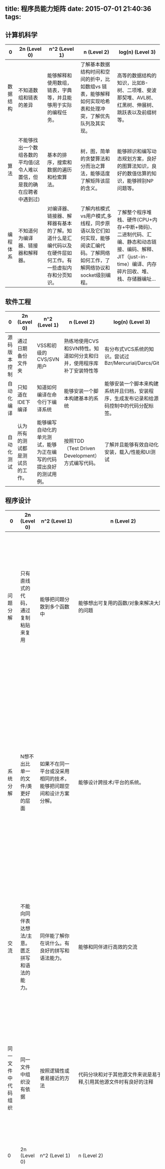 title: 程序员能力矩阵
date: 2015-07-01 21:40:36
tags:
---

## 计算机科学 ##
| 0 | 2n (Level 0) | n^2 (Level 1) | n (Level 2) | log(n) (Level 3) |
|---|------------- |---------------|-------------|------------------|
| 数据结构 | 不知道数组和链表的差异 |能够解释和使用数组，链表，字典等，并且能够用于实际的编程任务。| 了解基本数据结构时间和空间的折中，比如数组vs 链表，能够解释如何实现哈希表和处理冲突，了解优先队列及其实现。| 高等的数据结构的知识，比如B-树、二项堆、斐波那契堆、AVL树、红黑树、伸展树、跳跃表以及前缀树等。 |
| 算法 | 不能够找出一个数组各数的平均值(这令人难以置信，但是我的确在应聘者中遇到过) | 基本的排序，搜索和数据的遍历和检索算法。| 树，图，简单的贪婪算法和分而治之算法，能够适度了解矩阵该层的含义。 | 能够辨识和编写动态规划方案，良好的图算法知识，良好的数值估算的知识，能够辨别NP问题等。 |
| 编程体系| 不知道何为编译器、链接器和解释器。 | 对编译器、链接器、解释器有基本的了解。知道什么是汇编代码以及在硬件层如何工作。有一些虚拟内存和分页知识。 | 了解内核模式vs用户模式,多线程，同步原语以及它们如何实现，能够阅读汇编代码。了解网络如何工作，了解网络协议和socket级别编程。| 了解整个程序堆栈、硬件(CPU+内存+中断+微码)、二进制代码、汇编、静态和动态链接、编码、解释、JIT（just-in-time）编译、内存碎片回收、堆、栈、存储器编址… |

## 软件工程 ##
| 0 | 2n (Level 0) | n^2 (Level 1) | n (Level 2) | log(n) (Level 3) |
|---|------------- |---------------|-------------|------------------|
| 源码版本控制 | 通过日期备份文件夹 | VSS和初级的CVS/SVN用户 | 熟练地使用CVS和SVN特性。知道如何分支和归并，使用程序库补丁安装特性等 | 有分布式VCS系统的知识。尝试过Bzr/Mercurial/Darcs/Git | 
| 自动化编译 | 只知道在IDE下编译 | 知道如何编译在命令行下编译系统 | 能够安装一个脚本构建基本的系统 | 能够安装一个脚本来构建系统并且归档，安装程序，生成发布记录和给源码控制中的代码分配标签。 | 
| 自动化测试 | 认为所有的测试都是测试员的工作。 | 能够编写自动化的单元测试，能够为正在编写的代码提出良好的测试用例。 | 按照TDD （Test Driven Development）方式编写代码。 | 了解并且能够有效自动化安装，载入/性能和UI测试 |

## 程序设计 ##
| 0 | 2n (Level 0) | n^2 (Level 1) | n (Level 2) | log(n) (Level 3) |
|---|------------- |---------------|-------------|------------------|
| 问题分解 | 只有直线式的代码，通过复制粘贴来复用 | 能够把问题分散到多个函数中 | 能够想出可复用的函数/对象来解决大题的问题 | 使用适宜的数据结构和算法，写出通用的/面向对象的代码来封装问题的易改变的层面。 | 
| 系统分解 | N想不出比单一的文件/类更好的层面 | 如果不在同一平台或没采用相同的技术，能够把问题空间和设计方案分解。 | 能够设计跨技术/平台的系统。 | 能够在多个产品线和与外部体系一体化中虚拟化和设计复制的系统。同时也能够设计支持系统监视、报告、故障恢复等。 | 
| 交流 | 不能向同伴表达想法/主意。匮乏拼写和语法的能力。 | 同伴能了解你在说什么。有良好的拼写和语法能力。 | 能够和同伴进行高效的交流 | 能够使用清晰的方式了解和交流想法/设计/主意/细则，能适应每种环境的交流 |
| 同一文件中代码组织 | 同一文件中组织没有依据 | 按照逻辑性或者易接近的方法 | 代码分块和对于其他源文件来说是易于是释,引用其他源文件时有良好的注释 | 文档头部有许可声明，总结，良好的注释，一致的空格缩进。文档外观美观。 | 
| 0 | 2n (Level 0) | n^2 (Level 1) | n (Level 2) | log(n) (Level 3) |
| 跨文件代码组织 | 没够想过给代码跨文件组织 | 相关文件按文件夹分组 | 每个物理文件都有独立的目的，比如一个类的定义，一个特性的实现等。 | 代码在物理层组织紧密，在文件名上与设计和外观相匹配，可以通过文件分布方式洞察设计理念。 | 
| 源码树组织 | 一切都放在一个文件夹内 | 初步地将代码分散进对应逻辑的文件夹。 | 没有循环依赖，二进制文件，库，文档，构建，第三方的代码都组织进合适的文件夹内。 | 源码树的物理布局与逻辑层次、组织方式相匹配。可以通过目录名称和组织方式洞察设计理念。 |
| 代码可读性 | 单音节的名称 （在国内应该是那些类似用汉语拼音命名的习惯） | 对文件、变量、类、方法等，有良好的命名。 | 没有长函数、注释解释不常规的代码，bug修复,代码假设。 | 代码假设验证使用断言，自然的代码流，没有深层嵌套的条件和方法 | 
| 防御性编码 | 不知道这个概念 | 检查代码中所有的参数，对关键的假设进行断言 | 确保检查了返回值和使代码失败的异常。 | 有自己的库来帮助防御性编程、编写单元测试模拟故障 | 
| 0 | 2n (Level 0) | n^2 (Level 1) | n (Level 2) | log(n) (Level 3) |
| 错误处理 | 只给乐观的情形编码 | 基本的代码错误处理，抛出异常/生成错误 | 确保错误/异常留在程序中有良好的状态，资源，连接，内存都有被合适的清理。 | 在编码之前察觉可能出现的异常，在代码的所有层次中维持一致性的异常处理策略，提出整个系统的错误处理准则。 | 
| IDE | IDE大部分用来进行文本编辑 | 了解其周围的接口，能够高效地通过菜单来使用IDE | 了解最常操作的键盘快捷键 | 编写自定义宏 | 
| API | 需要频繁地查阅文档 | 把最频繁使用的API记在脑子里 | 广阔且深入的API知识。 | 为了使实际任务中常用API使用更加便捷，编写过API的上层库，填补API之间的缺口。 |
| 框架 | 没有使用过主平台外的任何框架 | 听过但没用过平台下流行的可用框架 | 在专业的职位中使用过一个以上的框架，通晓各框架的特色。 | 某框架的作者 | 
| 0 | 2n (Level 0) | n^2 (Level 1) | n (Level 2) | log(n) (Level 3) |
| 需求分析 | 接受给定的需求和代码规格 | 能对规格的遗漏提出疑问 | 了解全面情况，提出需要被规格化的整体范围。 | 能够提出更好的可选方案，根据经验的浮现给出需求 | 
| 脚本 | 不具备脚本工具的知识 | 批处理文件/shell脚本 | Perl/Python/Ruby/VBScript/Powershell | 写过并且发表过可重用的代码 | 
| 数据库 | 认为Excel就是数据库 | 知道基本的数据库概念，规范化、ACID（原子性Atomicity、一致性Consistency、隔离性Isolation、持久性Durability）、事务化，能够写简单的select语句 | 能够牢记在运行时必要查询中设计良好的规范化数据库模式， 精通用户视图，存储过程，触发器和用户定义类型。知道聚集与非聚集索引之间的差异。精通使用ORM（Object Relational Mapping对象关系映射）工具 | 能做基本的数据库管理，性能优化，索引优化，编写高级的select查询，能够使用相关sql来替换游标，理解数据内部的存储，了解如何镜像、复制数据库。知道两段数据提交如何工作 | 


## 经验 ##
| 0 | 2n (Level 0) | n^2 (Level 1) | n (Level 2) | log(n) (Level 3) |
|---|------------- |---------------|-------------|------------------|
| 专业语言经验 | 命令式语言和面向对象语言 | 命令式语言,面向对象语言和说明型语言(SQL),如果了解静态类型vs动态类型，弱类型vs强类型则有加分 | 函数式语言,如果了解延缓求值，局部套用函数，延续则有加分 | 并发语言(Erlang, Oz) 逻辑语言(Prolog) | 
| 专业平台经验 | 1 | 2-3 | 4-5 | 6+ | 
| 专业经验年龄 | 1 | 2-5 | 6-9 | 10+ | 
| 领域知识 | 没有该领域的知识 | 在该领域中曾经至少为一个产品工作过 | 在同一领域中为多个产品工作过 | 领域专家。在该领域设计和实现数种产品/方案。精通该领域使用的标准条款和协议 | 


## 学识 ##
| 0 | 2n (Level 0) | n^2 (Level 1) | n (Level 2) | log(n) (Level 3) |
|---|------------- |---------------|-------------|------------------|
| 工具知识 | 仅限于主要的IDE(VS.Net, Eclipse等) | 知道一些流行和标准工具的备选方案 | 对编辑器、调试器、IDE、开源的备选方案有很好的了解。比如某人了解大多数Scott Hanselman的威力工具列表中的工具，使用过ORM工具。 | 实际地编写过工具和脚本，如果这些被发布则有加分 | 
| 语言接触 | 命令式语言和面向对象语言 | 命令式语言、面向对象语言和说明型语言(SQL),如果了解静态类型vs动态类型、弱类型vs强类型则有加分 | 函数式语言,如果了解延缓求值、局部套用函数、continuations （源于scheme中的一种高级控制结构）则有加分 | 并发语言(Erlang, Oz) 逻辑语言(Prolog) | 
| 代码库知识 | 从来没有查询过代码库 | 基本的代码层知识，了解如果构建系统 | 良好的代码库工作知识，实现过几次bug修复或者完成了一些细小的特性 | 实现了代码库中多个大型特性，能够轻松地将多数特性的需求变更具体化，从容地处理bug修复。 | 
| 下一代技术知识 | 从来没听说过即将到来的技术 | 听说过某领域即将到来的技术 | 下载过alpha preview/CTP/beta版本，并且读过一些文章和手册 | 试用过预览版而且实际地构建过某物，如果共享给其他人的话则有加分 | 
| 0 | 2n (Level 0) | n^2 (Level 1) | n (Level 2) | log(n) (Level 3) |
| 平台内部 | 对平台内部毫无所知 | 有平台基本的内部工作的知识 | 深度的平台内部知识，能够设想平台如何将程序转换成可执行代码。 | 编写过增强平台或者为其平台内部提供信息的工具。比如，反汇编工具，反编译工具，调试工具等。 | 
| 书籍 | 菜鸟系列，21天系列，24小时系列，蠢货系列... | 《代码大全》，《别让我思考》, 《精通正则表达式》 | 《设计模式》，《人件》，《代码珠玑》，《算法设计手册》，《程序员修炼之道》，《人月神话》 | 《计算机程序设计与解释》，《事务处理:概念与技术》，《计算机程序设计模型》，《计算机程序设计艺术》，《数据库系统导论》 C.J Date版，《Thinking Forth》 ，《Little Schemer》（没找到其中译本） | 
| 博客 | 听过但是从来抽不出空去接触 | 阅读一些科技/编程/软件工程的博客，并且经常的收听一些播客 | 维护一些博客的链接，收集博主分享的有用的文章和工具 | 维护一个在编程方面，分享有个人见解和思考的博客 |

[[译文]程序员能力矩阵 Programmer Competency Matrix](http://static.icybear.net/%5BCN%5DProgrammer%20competency%20matrix.htm)
[Programmer Competency Matrix](http://sijinjoseph.com/programmer-competency-matrix/)

